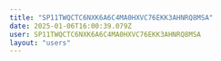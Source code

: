 ```yaml
---
title: "SP11TWQCTC6NXK6A6C4MA0HXVC76EKK3AHNRQ8MSA"
date: 2025-01-06T16:00:39.079Z
user: SP11TWQCTC6NXK6A6C4MA0HXVC76EKK3AHNRQ8MSA
layout: "users"
---
```

    